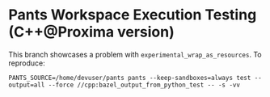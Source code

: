 # Pants Workspace Execution Testing (C++@Proxima version)

This branch showcases a problem with `experimental_wrap_as_resources`.
To reproduce:

```
PANTS_SOURCE=/home/devuser/pants pants --keep-sandboxes=always test --output=all --force //cpp:bazel_output_from_python_test -- -s -vv
```
